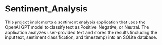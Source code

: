 # Sentiment_Analysis
This project implements a sentiment analysis application that uses the OpenAI GPT model to classify text as Positive, Negative, or Neutral. The application analyzes user-provided text and stores the results (including the input text, sentiment classification, and timestamp) into an SQLite database.
